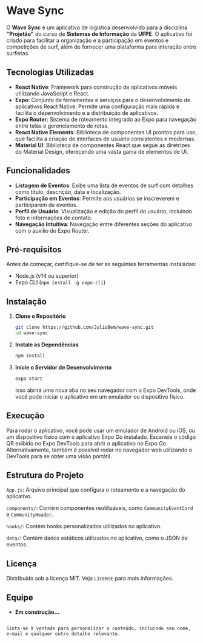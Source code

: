 # Wave Sync

O **Wave Sync** é um aplicativo de logística desenvolvido para a disciplina **"Projetão"** do curso de **Sistemas de Informação** da **UFPE**. O aplicativo foi criado para facilitar a organização e a participação em eventos e competições de surf, além de fornecer uma plataforma para interação entre surfistas.

## Tecnologias Utilizadas

- **React Native**: Framework para construção de aplicativos móveis utilizando JavaScript e React.
- **Expo**: Conjunto de ferramentas e serviços para o desenvolvimento de aplicativos React Native. Permite uma configuração mais rápida e facilita o desenvolvimento e a distribuição de aplicativos.
- **Expo Router**: Sistema de roteamento integrado ao Expo para navegação entre telas e gerenciamento de rotas.
- **React Native Elements**: Biblioteca de componentes UI prontos para uso, que facilita a criação de interfaces de usuário consistentes e modernas.
- **Material UI**: Biblioteca de componentes React que segue as diretrizes do Material Design, oferecendo uma vasta gama de elementos de UI.

## Funcionalidades

- **Listagem de Eventos**: Exibe uma lista de eventos de surf com detalhes como título, descrição, data e localização.
- **Participação em Eventos**: Permite aos usuários se inscreverem e participarem de eventos.
- **Perfil de Usuário**: Visualização e edição do perfil do usuário, incluindo foto e informações de contato.
- **Navegação Intuitiva**: Navegação entre diferentes seções do aplicativo com o auxílio do Expo Router.

## Pré-requisitos

Antes de começar, certifique-se de ter as seguintes ferramentas instaladas:

- Node.js (v14 ou superior)
- Expo CLI (`npm install -g expo-cli`)

## Instalação

1. **Clone o Repositório**

   ```bash
   git clone https://github.com/JulioBem/wave-sync.git
   cd wave-sync
   ```

2. **Instale as Dependências**

   ```bash
   npm install
   ```

3. **Inicie o Servidor de Desenvolvimento**

   ```bash
   expo start
   ```

   Isso abrirá uma nova aba no seu navegador com o Expo DevTools, onde você pode iniciar o aplicativo em um emulador ou dispositivo físico.

## Execução

Para rodar o aplicativo, você pode usar um emulador de Android ou iOS, ou um dispositivo físico com o aplicativo Expo Go instalado. Escaneie o código QR exibido no Expo DevTools para abrir o aplicativo no Expo Go. Alternativamente, também é possível rodar no navegador web utilizando o DevTools para se obter uma visão portátil.

## Estrutura do Projeto

  `App.js`: Arquivo principal que configura o roteamento e a navegação do aplicativo.
    
  `components/`: Contém componentes reutilizáveis, como `CommunityEventCard` e `CommunityHeader`.
    
  `hooks/`: Contém hooks personalizados utilizados no aplicativo.
    
  `data/`: Contém dados estáticos utilizados no aplicativo, como o JSON de eventos.

## Licença

Distribuído sob a licença MIT. Veja `LICENSE` para mais informações.

## Equipe

- **Em construção...**
```

Sinta-se à vontade para personalizar o conteúdo, incluindo seu nome, e-mail e qualquer outro detalhe relevante.
